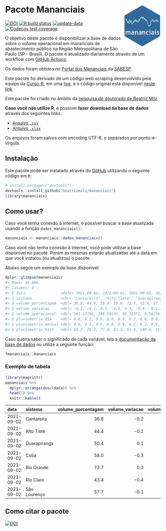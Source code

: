 
<!-- README.md is generated from README.Rmd. Please edit that file -->

# Pacote Mananciais <img src="man/figures/hexlogo.png" align="right" width = "120px"/>

<!-- badges: start -->

[![DOI](https://zenodo.org/badge/DOI/10.5281/zenodo.4733056.svg)](https://doi.org/10.5281/zenodo.4733056)
[![R build
status](https://github.com/beatrizmilz/mananciais/workflows/R-CMD-check/badge.svg)](https://github.com/beatrizmilz/mananciais/actions)
[![update-data](https://github.com/beatrizmilz/mananciais/actions/workflows/2-update_data.yaml/badge.svg)](https://github.com/beatrizmilz/mananciais/actions/workflows/2-update_data.yaml)
[![Codecov test
coverage](https://codecov.io/gh/beatrizmilz/mananciais/branch/master/graph/badge.svg)](https://codecov.io/gh/beatrizmilz/mananciais?branch=master)
<!-- badges: end -->

O objetivo deste pacote é disponibilizar a base de dados sobre o volume
operacional em mananciais de abastecimento público na Região
Metropolitana de São Paulo (SP - Brasil). O pacote é atualizado
diariamente através de um workflow com [GitHub
Actions](https://github.com/beatrizmilz/mananciais/actions).

Os dados foram obtidos no [Portal dos
Mananciais](http://mananciais.sabesp.com.br/Situacao) da
[SABESP](http://site.sabesp.com.br/site/Default.aspx).

Este pacote foi derivado de um código web scraping desenvolvido pela
equipe da [Curso-R](https://www.curso-r.com/), em uma
[live](https://youtu.be/jvZIxrMmOcQ), e o código original está
disponível [neste
link](https://github.com/curso-r/lives/blob/master/drafts/20200730_scraper_sabesp.R).

Este pacote foi criado no âmbito da [pesquisa de doutorado de Beatriz
Milz](https://beatrizmilz.github.io/tese/).

**Caso você não utilize R**, é possível **fazer download da base de
dados** através dos seguintes links:

  - [Arquivo
    `.csv`](https://github.com/beatrizmilz/mananciais/raw/master/inst/extdata/mananciais.csv)
  - [Arquivo
    `.xlsx`](https://github.com/beatrizmilz/mananciais/blob/master/inst/extdata/mananciais.xlsx?raw=true)

Os arquivos foram salvos com encoding UTF-8, e separados por
ponto-e-vírgula.

## Instalação

Este pacote pode ser instalado através do [GitHub](https://github.com/)
utilizando o seguinte código em `R`:

``` r
# install.packages("devtools")
devtools::install_github("beatrizmilz/mananciais")
library(mananciais)
```

## Como usar?

Caso você tenha conexão à internet, é possível buscar a base atualizada
usando a função `dados_mananciais()`:

``` r
mananciais <- mananciais::dados_mananciais() 
```

Caso você não tenha conexão à internet, você pode utilizar a base
disponível no pacote. Porém as mesmas estarão atualizadas até a data em
que você instalou (ou atualizou) o pacote.

Abaixo segue um exemplo da base disponível:

``` r
dplyr::glimpse(mananciais)
#> Rows: 48,806
#> Columns: 8
#> $ data                <date> 2021-09-02, 2021-09-02, 2021-09-02, 2021-09-02, 2…
#> $ sistema             <chr> "Cantareira", "Alto Tietê", "Guarapiranga", "Cotia…
#> $ volume_porcentagem  <dbl> 36.8, 44.4, 50.4, 58.0, 72.7, 43.4, 57.7, 37.0, 44…
#> $ volume_variacao     <dbl> -0.2, -0.1, 0.1, -0.3, 0.3, -0.4, -0.1, -0.1, -0.1…
#> $ volume_operacional  <dbl> 361.37766, 248.59245, 86.35371, 9.56276, 81.56795,…
#> $ pluviometria_dia    <dbl> 0.0, 0.2, 0.0, 0.0, 0.0, 0.2, 0.0, 0.0, 0.1, 0.0, …
#> $ pluviometria_mensal <dbl> 0.0, 0.2, 0.0, 0.0, 0.0, 0.2, 0.2, 0.0, 0.1, 0.0, …
#> $ pluviometria_hist   <dbl> 83.2, 78.3, 77.0, 81.3, 93.9, 140.6, 114.0, 83.2, …
```

Caso queira saber o significado de cada variável, leia a [documentação
da base de
dados](https://beatrizmilz.github.io/mananciais/reference/mananciais.html)
ou utilize a seguinte função:

``` r
?mananciais::mananciais
```

### Exemplo de tabela

``` r
library(magrittr)
mananciais %>% 
  dplyr::arrange(desc(data)) %>% 
  head(7) %>%
  knitr::kable()
```

| data       | sistema      | volume\_porcentagem | volume\_variacao | volume\_operacional | pluviometria\_dia | pluviometria\_mensal | pluviometria\_hist |
| :--------- | :----------- | ------------------: | ---------------: | ------------------: | ----------------: | -------------------: | -----------------: |
| 2021-09-02 | Cantareira   |                36.8 |            \-0.2 |           361.37766 |               0.0 |                  0.0 |               83.2 |
| 2021-09-02 | Alto Tietê   |                44.4 |            \-0.1 |           248.59245 |               0.2 |                  0.2 |               78.3 |
| 2021-09-02 | Guarapiranga |                50.4 |              0.1 |            86.35371 |               0.0 |                  0.0 |               77.0 |
| 2021-09-02 | Cotia        |                58.0 |            \-0.3 |             9.56276 |               0.0 |                  0.0 |               81.3 |
| 2021-09-02 | Rio Grande   |                72.7 |              0.3 |            81.56795 |               0.0 |                  0.0 |               93.9 |
| 2021-09-02 | Rio Claro    |                43.4 |            \-0.4 |             5.92941 |               0.2 |                  0.2 |              140.6 |
| 2021-09-02 | São Lourenço |                57.7 |            \-0.1 |            51.25594 |               0.0 |                  0.2 |              114.0 |

## Como citar o pacote

[![DOI](https://zenodo.org/badge/DOI/10.5281/zenodo.4733056.svg)](https://doi.org/10.5281/zenodo.4733056)
